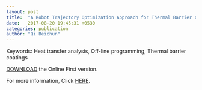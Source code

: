 ```yaml
---
layout: post
title:  "A Robot Trajectory Optimization Approach for Thermal Barrier Coatings Used for Free-Form Components(August 2017, online first)"
date:   2017-08-20 19:45:31 +0530
categories: publication
author: "Qi Beichun"
---
```


Keywords:
Heat transfer analysis, Off-line programming, Thermal barrier coatings

[DOWNLOAD](_includes/10.1007_s11666-017-0601-2.pdf) the Online First version.

For more information, Click [HERE][here].

[here]: http://link.springer.com/article/10.1007/s11666-017-0601-2


